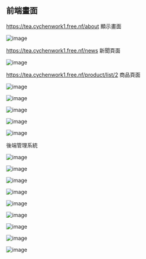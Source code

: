 ## 前端畫面

https://tea.cychenwork1.free.nf/about 顯示畫面

![image](https://github.com/cychenwork1/lavavel1/blob/main/image/1.png)

https://tea.cychenwork1.free.nf/news 新聞頁面

![image](https://github.com/cychenwork1/lavavel1/blob/main/image/2.png)

https://tea.cychenwork1.free.nf/product/list/2 商品頁面

![image](https://github.com/cychenwork1/lavavel1/blob/main/image/3.png)

![image](https://github.com/cychenwork1/lavavel1/blob/main/image/4.png)

![image](https://github.com/cychenwork1/lavavel1/blob/main/image/5.png)

![image](https://github.com/cychenwork1/lavavel1/blob/main/image/6.png)

![image](https://github.com/cychenwork1/lavavel1/blob/main/image/7.png)


後端管理系統

![image](https://github.com/cychenwork1/lavavel1/blob/main/image/a1.png)

![image](https://github.com/cychenwork1/lavavel1/blob/main/image/a2.png)

![image](https://github.com/cychenwork1/lavavel1/blob/main/image/a3.png)

![image](https://github.com/cychenwork1/lavavel1/blob/main/image/a4.png)

![image](https://github.com/cychenwork1/lavavel1/blob/main/image/a5.png)

![image](https://github.com/cychenwork1/lavavel1/blob/main/image/a6.png)

![image](https://github.com/cychenwork1/lavavel1/blob/main/image/a7.png)

![image](https://github.com/cychenwork1/lavavel1/blob/main/image/a8.png)

![image](https://github.com/cychenwork1/lavavel1/blob/main/image/a9.png)





